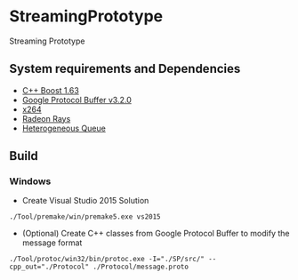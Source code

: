 # StreamingPrototype
Streaming Prototype

## System requirements and Dependencies

- [C++ Boost 1.63](http://www.boost.org/)
- [Google Protocol Buffer v3.2.0](https://github.com/google/protobuf)
- [x264](http://www.videolan.org/developers/x264.html)
- [Radeon Rays](https://github.com/GPUOpen-LibrariesAndSDKs/RadeonRays_SDK)
- [Heterogeneous Queue](https://github.com/KaoCC/HeterogeneousQueue)

## Build

### Windows

- Create Visual Studio 2015 Solution

`./Tool/premake/win/premake5.exe vs2015`


- (Optional) Create C++ classes from Google Protocol Buffer to modify the message format

`./Tool/protoc/win32/bin/protoc.exe -I="./SP/src/" --cpp_out="./Protocol" ./Protocol/message.proto`


